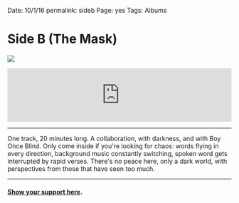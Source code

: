 
Date: 10/1/16
permalink: sideb
Page: yes
Tags: Albums

# Side B (The Mask)

![](https://i.imgur.com/Q0x8WxJ.jpg)

<iframe style="border: 0; width: 100%; height: 120px;" src="https://bandcamp.com/EmbeddedPlayer/album=1947804534/size=large/bgcol=ffffff/linkcol=63b2cc/tracklist=false/artwork=none/transparent=true/" seamless><a href="http://nashp.bandcamp.com/album/side-b-the-mask">Side B (The Mask) by nashp</a></iframe>

---- 

One track, 20 minutes long. A collaboration, with darkness, and with Boy Once Blind. Only come inside if you're looking for chaos: words flying in every direction, background music constantly switching, spoken word gets interrupted by rapid verses. There's no peace here, only a dark world, with perspectives from those that have seen too much.

---- 

#### [Show your support here](money).
